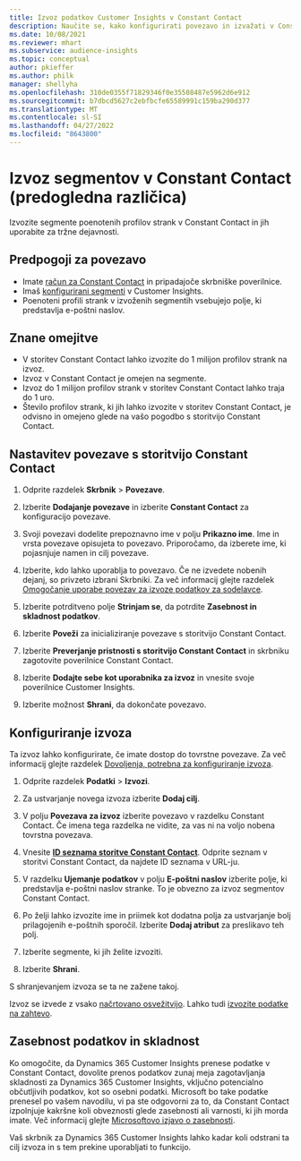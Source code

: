 ```yaml
---
title: Izvoz podatkov Customer Insights v Constant Contact
description: Naučite se, kako konfigurirati povezavo in izvažati v Constant Contact.
ms.date: 10/08/2021
ms.reviewer: mhart
ms.subservice: audience-insights
ms.topic: conceptual
author: pkieffer
ms.author: philk
manager: shellyha
ms.openlocfilehash: 310de0355f71829346f0e35508487e5962d6e912
ms.sourcegitcommit: b7dbcd5627c2ebfbcfe65589991c159ba290d377
ms.translationtype: MT
ms.contentlocale: sl-SI
ms.lasthandoff: 04/27/2022
ms.locfileid: "8643800"
---
```

# <a name="export-segments-to-constant-contact-preview"></a>Izvoz segmentov v Constant Contact (predogledna različica)

Izvozite segmente poenotenih profilov strank v Constant Contact in jih uporabite za tržne dejavnosti. 

## <a name="prerequisites-for-a-connection"></a>Predpogoji za povezavo

-   Imate [račun za Constant Contact](https://www.constantcontact.com/account-home) in pripadajoče skrbniške poverilnice.
-   Imaš [konfigurirani segmenti](segments.md) v Customer Insights.
-   Poenoteni profili strank v izvoženih segmentih vsebujejo polje, ki predstavlja e-poštni naslov.

## <a name="known-limitations"></a>Znane omejitve

- V storitev Constant Contact lahko izvozite do 1 milijon profilov strank na izvoz.
- Izvoz v Constant Contact je omejen na segmente.
- Izvoz do 1 milijon profilov strank v storitev Constant Contact lahko traja do 1 uro. 
- Število profilov strank, ki jih lahko izvozite v storitev Constant Contact, je odvisno in omejeno glede na vašo pogodbo s storitvijo Constant Contact.

## <a name="set-up-connection-to-constant-contact"></a>Nastavitev povezave s storitvijo Constant Contact

1. Odprite razdelek **Skrbnik** > **Povezave**.

1. Izberite **Dodajanje povezave** in izberite **Constant Contact** za konfiguracijo povezave.

1. Svoji povezavi dodelite prepoznavno ime v polju **Prikazno ime**. Ime in vrsta povezave opisujeta to povezavo. Priporočamo, da izberete ime, ki pojasnjuje namen in cilj povezave.

1. Izberite, kdo lahko uporablja to povezavo. Če ne izvedete nobenih dejanj, so privzeto izbrani Skrbniki. Za več informacij glejte razdelek [Omogočanje uporabe povezav za izvoze podatkov za sodelavce](connections.md#allow-contributors-to-use-a-connection-for-exports).

1. Izberite potrditveno polje **Strinjam se**, da potrdite **Zasebnost in skladnost podatkov**.

1. Izberite **Poveži** za inicializiranje povezave s storitvijo Constant Contact.

1. Izberite **Preverjanje pristnosti s storitvijo Constant Contact** in skrbniku zagotovite poverilnice Constant Contact. 

1. Izberite **Dodajte sebe kot uporabnika za izvoz** in vnesite svoje poverilnice Customer Insights.

1. Izberite možnost **Shrani**, da dokončate povezavo.

## <a name="configure-an-export"></a>Konfiguriranje izvoza

Ta izvoz lahko konfigurirate, če imate dostop do tovrstne povezave. Za več informacij glejte razdelek [Dovoljenja, potrebna za konfiguriranje izvoza](export-destinations.md#set-up-a-new-export).

1. Odprite razdelek **Podatki** > **Izvozi**.

1. Za ustvarjanje novega izvoza izberite **Dodaj cilj**.

1. V polju **Povezava za izvoz** izberite povezavo v razdelku Constant Contact. Če imena tega razdelka ne vidite, za vas ni na voljo nobena tovrstna povezava.

1. Vnesite [**ID seznama storitve Constant Contact**](https://app.constantcontact.com/pages/contacts/ui#lists). Odprite seznam v storitvi Constant Contact, da najdete ID seznama v URL-ju.

1. V razdelku **Ujemanje podatkov** v polju **E-poštni naslov** izberite polje, ki predstavlja e-poštni naslov stranke. To je obvezno za izvoz segmentov Constant Contact.

1. Po želji lahko izvozite ime in priimek kot dodatna polja za ustvarjanje bolj prilagojenih e-poštnih sporočil. Izberite **Dodaj atribut** za preslikavo teh polj.

1. Izberite segmente, ki jih želite izvoziti.

1. Izberite **Shrani**.

S shranjevanjem izvoza se ta ne zažene takoj.

Izvoz se izvede z vsako [načrtovano osvežitvijo](system.md#schedule-tab). Lahko tudi [izvozite podatke na zahtevo](export-destinations.md#run-exports-on-demand). 


## <a name="data-privacy-and-compliance"></a>Zasebnost podatkov in skladnost

Ko omogočite, da Dynamics 365 Customer Insights prenese podatke v Constant Contact, dovolite prenos podatkov zunaj meja zagotavljanja skladnosti za Dynamics 365 Customer Insights, vključno potencialno občutljivih podatkov, kot so osebni podatki. Microsoft bo take podatke prenesel po vašem navodilu, vi pa ste odgovorni za to, da Constant Contact izpolnjuje kakršne koli obveznosti glede zasebnosti ali varnosti, ki jih morda imate. Več informacij glejte [Microsoftovo izjavo o zasebnosti](https://go.microsoft.com/fwlink/?linkid=396732).

Vaš skrbnik za Dynamics 365 Customer Insights lahko kadar koli odstrani ta cilj izvoza in s tem prekine uporabljati to funkcijo.
